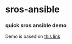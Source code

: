 # sros-ansible

### quick sros ansible demo 
Demo is based on [this link](https://network.developer.nokia.com/sr/learn/sr-os-ansible/sr-os-ansible-101/)
